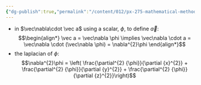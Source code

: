 ```yaml
---
{"dg-publish":true,"permalink":"/content/012/px-275-mathematical-methods/term-1/c-vector-calculus/px-275-c2a-grad-squared/","noteIcon":"1","created":"2025-08-27T13:14:15.942+01:00","updated":"2024-11-26T10:05:25.000+00:00"}
---
```


- in $\vec\nabla\cdot \vec a$ using a scalar, $\phi$, to define $\vec a:$ 
$$\begin{align*}
	\vec a = \vec\nabla \phi
	\implies \vec\nabla \cdot a = \vec\nabla \cdot (\vec\nabla \phi) = \nabla^{2}\phi
\end{align*}$$
- the laplacian of $\phi:$ 
$$\nabla^{2}\phi = \left( \frac{\partial^{2} {\phi}}{\partial {x}^{2}} + \frac{\partial^{2} {\phi}}{\partial {y}^{2}} + \frac{\partial^{2} {\phi}}{\partial {z}^{2}}\right)$$
